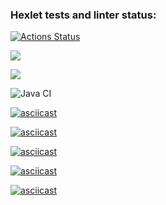 ### Hexlet tests and linter status:
[![Actions Status](https://github.com/nik2704/java-project-lvl2/workflows/hexlet-check/badge.svg)](https://github.com/nik2704/java-project-lvl2/actions)

<a href="https://codeclimate.com/github/nik2704/java-project-lvl2/maintainability"><img src="https://api.codeclimate.com/v1/badges/a91cb82e886c46bf7588/maintainability" /></a>

<a href="https://codeclimate.com/github/nik2704/java-project-lvl2/test_coverage"><img src="https://api.codeclimate.com/v1/badges/a91cb82e886c46bf7588/test_coverage" /></a>

![Java CI](https://github.com/nik2704/java-project-lvl2/actions/workflows/blank.yml/badge.svg)

[![asciicast](https://asciinema.org/a/SHXhUiKmPI2P7v4EpBuJcQFnV.svg)](https://asciinema.org/a/SHXhUiKmPI2P7v4EpBuJcQFnV)

[![asciicast](https://asciinema.org/a/hmkQGAJIb4e4kVifOEY1l0tZ5.svg)](https://asciinema.org/a/hmkQGAJIb4e4kVifOEY1l0tZ5)

[![asciicast](https://asciinema.org/a/N6RCt6HEIrXkWDPqIK1jSDIC7.svg)](https://asciinema.org/a/N6RCt6HEIrXkWDPqIK1jSDIC7)

[![asciicast](https://asciinema.org/a/U9Alcn8pr3tvoycmfbfy7Rbja.svg)](https://asciinema.org/a/U9Alcn8pr3tvoycmfbfy7Rbja)

[![asciicast](https://asciinema.org/a/jAAcgrYmVRmCmZ42QAjAVwegk.svg)](https://asciinema.org/a/jAAcgrYmVRmCmZ42QAjAVwegk)
